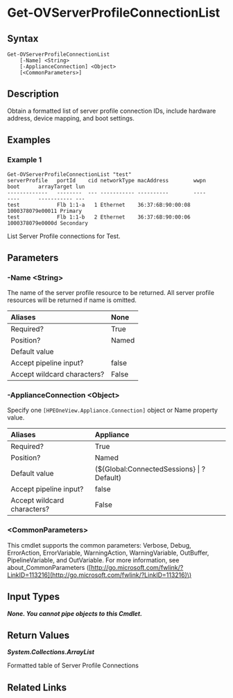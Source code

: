 ﻿---
description: Retrieve Server Profile Connections
---

# Get-OVServerProfileConnectionList

## Syntax

```text
Get-OVServerProfileConnectionList
    [-Name] <String>
    [-ApplianceConnection] <Object>
    [<CommonParameters>]
```

## Description

Obtain a formatted list of server profile connection IDs, include hardware address, device mapping, and boot settings.

## Examples

###  Example 1 

```text
Get-OVServerProfileConnectionList "test"
serverProfile   portId    cid networkType macAddress        wwpn             boot      arrayTarget lun
-------------   --------  --- ----------- ----------        ----             ----      ----------- ---                     
test            Flb 1:1-a   1 Ethernet    36:37:6B:90:00:08 1000378079e00011 Primary                  
test            Flb 1:1-b   2 Ethernet    36:37:6B:90:00:06 1000378079e0000d Secondary                
```

List Server Profile connections for Test.

## Parameters

### -Name &lt;String&gt;

The name of the server profile resource to be returned.  All server profile resources will be returned if name is omitted.

| Aliases | None |
| :--- | :--- |
| Required? | True |
| Position? | Named |
| Default value |  |
| Accept pipeline input? | false |
| Accept wildcard characters? | False |

### -ApplianceConnection &lt;Object&gt;

Specify one `[HPEOneView.Appliance.Connection]` object or Name property value.

| Aliases | Appliance |
| :--- | :--- |
| Required? | True |
| Position? | Named |
| Default value | (${Global:ConnectedSessions} &vert; ? Default) |
| Accept pipeline input? | false |
| Accept wildcard characters? | False |

### &lt;CommonParameters&gt;

This cmdlet supports the common parameters: Verbose, Debug, ErrorAction, ErrorVariable, WarningAction, WarningVariable, OutBuffer, PipelineVariable, and OutVariable. For more information, see about\_CommonParameters \([http://go.microsoft.com/fwlink/?LinkID=113216](http://go.microsoft.com/fwlink/?LinkID=113216)\)

## Input Types

_**None.  You cannot pipe objects to this Cmdlet.**_

## Return Values

_**System.Collections.ArrayList**_

Formatted table of Server Profile Connections

## Related Links

